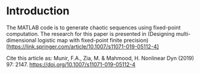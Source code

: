 # Introduction
The MATLAB code is to generate chaotic sequences using fixed-point computation. The research for this paper is presented in (Designing multi-dimensional logistic map with fixed-point finite precision)[https://link.springer.com/article/10.1007/s11071-019-05112-4]

Cite this article as:
    Munir, F.A., Zia, M. & Mahmood, H. Nonlinear Dyn (2019) 97: 2147. https://doi.org/10.1007/s11071-019-05112-4 
